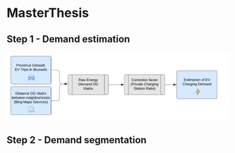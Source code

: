# MasterThesis


## Step 1 - Demand estimation

![Alt text](/img/Picture1.png?raw=true "Optional Title")


## Step 2 - Demand segmentation
